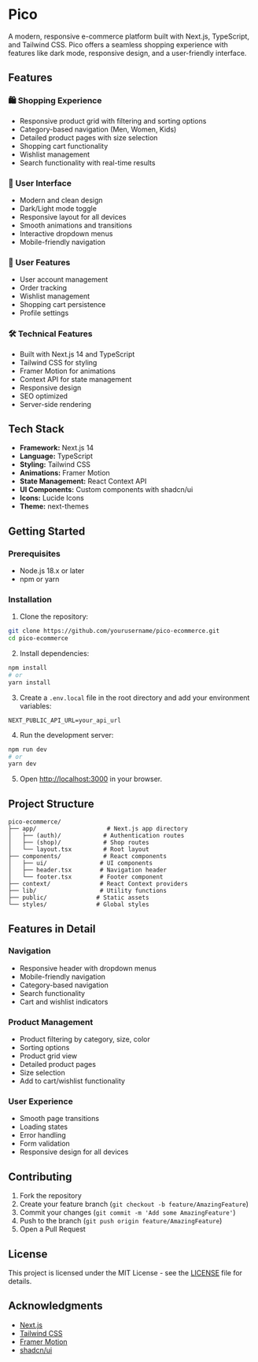 # Pico

A modern, responsive e-commerce platform built with Next.js, TypeScript, and Tailwind CSS. Pico offers a seamless shopping experience with features like dark mode, responsive design, and a user-friendly interface.

## Features

### 🛍️ Shopping Experience
- Responsive product grid with filtering and sorting options
- Category-based navigation (Men, Women, Kids)
- Detailed product pages with size selection
- Shopping cart functionality
- Wishlist management
- Search functionality with real-time results

### 🎨 User Interface
- Modern and clean design
- Dark/Light mode toggle
- Responsive layout for all devices
- Smooth animations and transitions
- Interactive dropdown menus
- Mobile-friendly navigation

### 👤 User Features
- User account management
- Order tracking
- Wishlist management
- Shopping cart persistence
- Profile settings

### 🛠️ Technical Features
- Built with Next.js 14 and TypeScript
- Tailwind CSS for styling
- Framer Motion for animations
- Context API for state management
- Responsive design
- SEO optimized
- Server-side rendering

## Tech Stack

- **Framework:** Next.js 14
- **Language:** TypeScript
- **Styling:** Tailwind CSS
- **Animations:** Framer Motion
- **State Management:** React Context API
- **UI Components:** Custom components with shadcn/ui
- **Icons:** Lucide Icons
- **Theme:** next-themes

## Getting Started

### Prerequisites

- Node.js 18.x or later
- npm or yarn

### Installation

1. Clone the repository:
```bash
git clone https://github.com/yourusername/pico-ecommerce.git
cd pico-ecommerce
```

2. Install dependencies:
```bash
npm install
# or
yarn install
```

3. Create a `.env.local` file in the root directory and add your environment variables:
```env
NEXT_PUBLIC_API_URL=your_api_url
```

4. Run the development server:
```bash
npm run dev
# or
yarn dev
```

5. Open [http://localhost:3000](http://localhost:3000) in your browser.

## Project Structure

```
pico-ecommerce/
├── app/                    # Next.js app directory
│   ├── (auth)/            # Authentication routes
│   ├── (shop)/            # Shop routes
│   └── layout.tsx         # Root layout
├── components/            # React components
│   ├── ui/               # UI components
│   ├── header.tsx        # Navigation header
│   └── footer.tsx        # Footer component
├── context/              # React Context providers
├── lib/                  # Utility functions
├── public/              # Static assets
└── styles/              # Global styles
```

## Features in Detail

### Navigation
- Responsive header with dropdown menus
- Mobile-friendly navigation
- Category-based navigation
- Search functionality
- Cart and wishlist indicators

### Product Management
- Product filtering by category, size, color
- Sorting options
- Product grid view
- Detailed product pages
- Size selection
- Add to cart/wishlist functionality

### User Experience
- Smooth page transitions
- Loading states
- Error handling
- Form validation
- Responsive design for all devices

## Contributing

1. Fork the repository
2. Create your feature branch (`git checkout -b feature/AmazingFeature`)
3. Commit your changes (`git commit -m 'Add some AmazingFeature'`)
4. Push to the branch (`git push origin feature/AmazingFeature`)
5. Open a Pull Request

## License

This project is licensed under the MIT License - see the [LICENSE](LICENSE) file for details.

## Acknowledgments

- [Next.js](https://nextjs.org/)
- [Tailwind CSS](https://tailwindcss.com/)
- [Framer Motion](https://www.framer.com/motion/)
- [shadcn/ui](https://ui.shadcn.com/)
